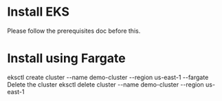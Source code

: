  # Install EKS
Please follow the prerequisites doc before this.

# Install using Fargate
eksctl create cluster --name demo-cluster --region us-east-1 --fargate
Delete the cluster
eksctl delete cluster --name demo-cluster --region us-east-1
